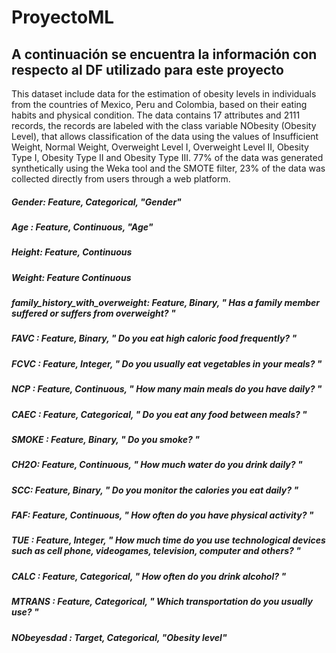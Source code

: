 # ProyectoML
## A continuación se encuentra la información con respecto al DF utilizado para este proyecto
This dataset include data for the estimation of obesity levels in individuals from the countries of Mexico, Peru and Colombia, based on their eating habits and physical condition. The data contains 17 attributes and 2111 records, the records are labeled with the class variable NObesity (Obesity Level), that allows classification of the data using the values of Insufficient Weight, Normal Weight, Overweight Level I, Overweight Level II, Obesity Type I, Obesity Type II and Obesity Type III. 77% of the data was generated synthetically using the Weka tool and the SMOTE filter, 23% of the data was collected directly from users through a web platform.

##### Gender: Feature, Categorical, "Gender"
##### Age : Feature, Continuous, "Age"
##### Height: Feature, Continuous
##### Weight: Feature Continuous
##### family_history_with_overweight: Feature, Binary, " Has a family member suffered or suffers from overweight? "

##### FAVC : Feature, Binary, " Do you eat high caloric food frequently? "
##### FCVC : Feature, Integer, " Do you usually eat vegetables in your meals? "
##### NCP : Feature, Continuous, " How many main meals do you have daily? "
##### CAEC : Feature, Categorical, " Do you eat any food between meals? "
##### SMOKE : Feature, Binary, " Do you smoke? "
##### CH2O: Feature, Continuous, " How much water do you drink daily? "
##### SCC: Feature, Binary, " Do you monitor the calories you eat daily? "
##### FAF: Feature, Continuous, " How often do you have physical activity? "
##### TUE : Feature, Integer, " How much time do you use technological devices such as cell phone, videogames, television, computer and others? "

##### CALC : Feature, Categorical, " How often do you drink alcohol? "
##### MTRANS : Feature, Categorical, " Which transportation do you usually use? "
##### NObeyesdad : Target, Categorical, "Obesity level" 
